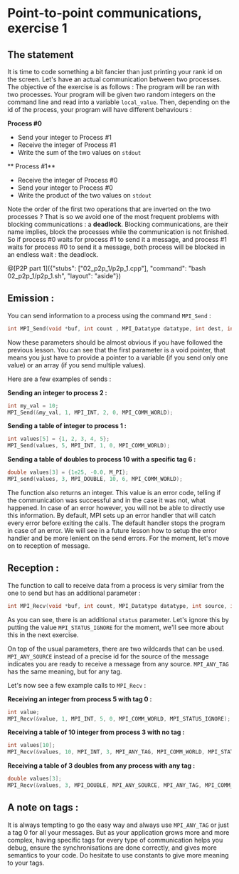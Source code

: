 # Point-to-point communications, exercise 1

## The statement

It is time to code something a bit fancier than just printing your rank id on the screen. Let's have an actual communication between two processes. The objective of the exercise is as follows : The program will be ran with two processes. Your program will be given two random integers on the command line and read into a variable `local_value`. Then, depending on the id of the process, your program will have different behaviours :

**Process #0**

* Send your integer to Process #1
* Receive the integer of Process #1
* Write the sum of the two values on `stdout`

** Process #1**

* Receive the integer of Process #0
* Send your integer to Process #0
* Write the product of the two values on `stdout`

Note the order of the first two operations that are inverted on the two processes ? That is so we avoid one of the most frequent problems with blocking communications : a **deadlock**. Blocking communications, are their name implies, block the processes while the communication is not finished. So if process #0 waits for process #1 to send it a message, and process #1 waits for process #0 to send it a message, both process will be blocked in an endless wait : the deadlock.

@[P2P part 1]({"stubs": ["02_p2p_1/p2p_1.cpp"], "command": "bash 02_p2p_1/p2p_1.sh", "layout": "aside"})

## Emission :

You can send information to a process using the command `MPI_Send` :

```cpp
int MPI_Send(void *buf, int count , MPI_Datatype datatype, int dest, int tag, MPI_Comm comm)
```

Now these parameters should be almost obvious if you have followed the previous lesson. You can see that the first parameter is a void pointer, that means you just have to provide a pointer to a variable (if you send only one value) or an array (if you send multiple values).

Here are a few examples of sends :

**Sending an integer to process 2 :**

```cpp
int my_val = 10;
MPI_Send(&my_val, 1, MPI_INT, 2, 0, MPI_COMM_WORLD);
```

**Sending a table of integer to process 1 :**

```cpp
int values[5] = {1, 2, 3, 4, 5};
MPI_Send(values, 5, MPI_INT, 1, 0, MPI_COMM_WORLD);
```

**Sending a table of doubles to process 10 with a specific tag 6 :**

```cpp
double values[3] = {1e25, -0.0, M_PI};
MPI_send(values, 3, MPI_DOUBLE, 10, 6, MPI_COMM_WORLD);
```

The function also returns an integer. This value is an error code, telling if the communication was successful and in the case it was not, what happened. In case of an error however, you will not be able to directly use this information. By default, MPI sets up an error handler that will catch every error before exiting the calls. The default handler stops the program in case of an error. We will see in a future lesson how to setup the error handler and be more lenient on the send errors. For the moment, let's move on to reception of message.

## Reception :

The function to call to receive data from a process is very similar from the one to send but has an additional parameter :

```cpp
int MPI_Recv(void *buf, int count, MPI_Datatype datatype, int source, int tag, MPI_Comm comm, MPI_Status *status);
```

As you can see, there is an additional `status` parameter. Let's ignore this by putting the value `MPI_STATUS_IGNORE` for the moment, we'll see more about this in the next exercise.

On top of the usual parameters, there are two wildcards that can be used. `MPI_ANY_SOURCE` instead of a precise id for the source of the message indicates you are ready to receive a message from any source. `MPI_ANY_TAG` has the same meaning, but for any tag.

Let's now see a few example calls to `MPI_Recv` :


**Receiving an integer from process 5 with tag 0 :**

```cpp
int value;
MPI_Recv(&value, 1, MPI_INT, 5, 0, MPI_COMM_WORLD, MPI_STATUS_IGNORE);
```

**Receiving a table of 10 integer from process 3 with no tag :**

```cpp
int values[10];
MPI_Recv(&values, 10, MPI_INT, 3, MPI_ANY_TAG, MPI_COMM_WORLD, MPI_STATUS_IGNORE);
```

**Receiving a table of 3 doubles from any process with any tag :**

```cpp
double values[3];
MPI_Recv(&values, 3, MPI_DOUBLE, MPI_ANY_SOURCE, MPI_ANY_TAG, MPI_COMM_WORLD, MPI_STATUS_IGNORE);
```

## A note on tags :

It is always tempting to go the easy way and always use `MPI_ANY_TAG` or just a tag 0 for all your messages. But as your application grows more and more complex, having specific tags for every type of communication helps you debug, ensure the synchronisations are done correctly, and gives more semantics to your code. Do hesitate to use constants to give more meaning to your tags.
